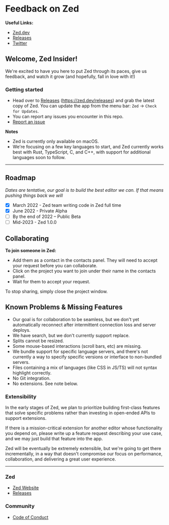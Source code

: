 # Feedback on Zed

**Useful Links:**
- [Zed.dev](https://zed.dev/)
- [Releases](https://zed.dev/releases)
- [Twitter](https://twitter.com/zeddotdev)

## Welcome, Zed Insider!

We're excited to have you here to put Zed through its paces, give us feedback, and watch it grow (and hopefully, fall in love with it!)

### Getting started

- Head over to [Releases](https://zed.dev/releases) (https://zed.dev/releases) and grab the latest copy of Zed. You can update the app from the menu bar: `Zed` -> `Check for Updates`.
- You can report any issues you encounter in this repo. 
-  [Report an issue](https://github.com/zed-industries/feedback/issues/new/choose)

**Notes**

- Zed is currently only available on macOS.
- We're focusing on a few key languages to start, and Zed currently works best with Rust, TypeScript, C, and C++, with support for additional languages soon to follow.

---

## Roadmap

_Dates are tentative, our goal is to build the best editor we can. If that means pushing things back we will_

- [x] March 2022 - Zed team writing code in Zed full time
- [x] June 2022 - Private Alpha
- [ ] By the end of 2022 – Public Beta
- [ ] Mid-2023 - Zed 1.0.0

## Collaborating

**To join someone in Zed:**

- Add them as a contact in the contacts panel. They will need to accept your request before you can collaborate.
- Click on the project you want to join under their name in the contacts panel.
- Wait for them to accept your request.

To stop sharing, simply close the project window.

## Known Problems & Missing Features

- Our goal is for collaboration to be seamless, but we don't yet automatically reconnect after intermittent connection loss and server deploys.
- We have search, but we don't currently support replace.
- Splits cannot be resized.
- Some mouse-based interactions (scroll bars, etc) are missing.
- We bundle support for specific language servers, and there's not currently a way to specify specific versions or interface to non-bundled servers.
- Files containing a mix of languages (like CSS in JS/TS) will not syntax highlight correctly.
- No Git integration.
- No extensions. See note below.

### Extensibility

In the early stages of Zed, we plan to prioritize building first-class features that solve specific problems rather than investing in open-ended APIs to support extensions.

If there is a mission-critical extension for another editor whose functionality you depend on, please write up a feature request describing your use case, and we may just build that feature into the app.

Zed will be eventually be extremely extensible, but we're going to get there incrementally, in a way that doesn't compromise our focus on performance, collaboration, and delivering a great user experience.

---

### Zed

- [Zed Website](https://zed.dev/)
- [Releases](https://zed.dev/releases)

### Community

- [Code of Conduct](https://github.com/zed-industries/feedback/blob/main/CODE_OF_CONDUCT.md)
